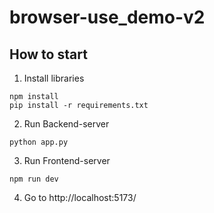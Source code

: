 # browser-use_demo-v2

## How to start
1. Install libraries
```
npm install
pip install -r requirements.txt
```
2. Run Backend-server
```
python app.py
```
3. Run Frontend-server
```
npm run dev
```
4. Go to http://localhost:5173/
